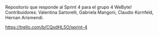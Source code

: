 Repositorio que responde al Sprint 4 para el grupo 4 WeByte!
Contribuidores: Valentina Sartorelli, Gabriela Mangoni, Claudio Kornfeld, Hernan Arismendi.

https://trello.com/b/CQxdHL5O/sprint-4
